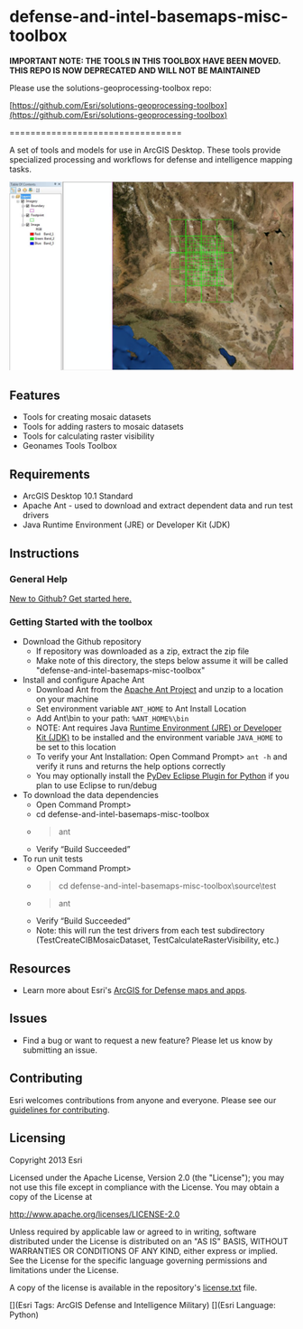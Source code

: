 defense-and-intel-basemaps-misc-toolbox 
=================================

**IMPORTANT NOTE: THE TOOLS IN THIS TOOLBOX HAVE BEEN MOVED. THIS REPO IS NOW DEPRECATED AND WILL NOT BE MAINTAINED**

Please use the solutions-geoprocessing-toolbox repo:

[https://github.com/Esri/solutions-geoprocessing-toolbox](https://github.com/Esri/solutions-geoprocessing-toolbox)

=================================

A set of tools and models for use in ArcGIS Desktop. These tools provide specialized processing and workflows for defense and intelligence mapping tasks.

![Image of Defense and Intel Analysis Toolbox](Screenshot.JPG)

## Features

* Tools for creating mosaic datasets
* Tools for adding rasters to mosaic datasets
* Tools for calculating raster visibility
* Geonames Tools Toolbox

## <a id="Requirements"></a>Requirements

* ArcGIS Desktop 10.1 Standard 
* Apache Ant - used to download and extract dependent data and run test drivers
* Java Runtime Environment (JRE) or Developer Kit (JDK)

## <a id="Instructions"></a>Instructions

### General Help
[New to Github? Get started here.](http://htmlpreview.github.com/?https://github.com/Esri/esri.github.com/blob/master/help/esri-getting-to-know-github.html)

### Getting Started with the toolbox
* Download the Github repository
    * If repository was downloaded as a zip, extract the zip file
    * Make note of this directory, the steps below assume it will be called "defense-and-intel-basemaps-misc-toolbox"
* Install and configure Apache Ant
    * Download Ant from the [Apache Ant Project](http://ant.apache.org/bindownload.cgi) and unzip to a location on your machine
    * Set environment variable `ANT_HOME` to Ant Install Location
    * Add Ant\bin to your path: `%ANT_HOME%\bin`
    * NOTE: Ant requires Java [Runtime Environment (JRE) or Developer Kit (JDK)](http://www.oracle.com/technetwork/java/javase/downloads/index.html) to be installed and the environment variable `JAVA_HOME` to be set to this location
    * To verify your Ant Installation: Open Command Prompt> `ant -h` and verify it runs and returns the help options correctly 
    * You may optionally install the [PyDev Eclipse Plugin for Python](http://pydev.org) if you plan to use Eclipse to run/debug
* To download the data dependencies 
    * Open Command Prompt>
    * cd defense-and-intel-basemaps-misc-toolbox
    * > ant
    * Verify “Build Succeeded”  
* To run unit tests
    * Open Command Prompt>
    * > cd defense-and-intel-basemaps-misc-toolbox\source\test
    * > ant
    * Verify “Build Succeeded”
    * Note: this will run the test drivers from each test subdirectory (TestCreateCIBMosaicDataset, TestCalculateRasterVisibility, etc.)


## Resources

* Learn more about Esri's [ArcGIS for Defense maps and apps](http://resources.arcgis.com/en/communities/defense-and-intelligence/).

## Issues

* Find a bug or want to request a new feature?  Please let us know by submitting an issue.

## Contributing

Esri welcomes contributions from anyone and everyone. Please see our [guidelines for contributing](https://github.com/esri/contributing).

## Licensing

Copyright 2013 Esri

Licensed under the Apache License, Version 2.0 (the "License");
you may not use this file except in compliance with the License.
You may obtain a copy of the License at

   http://www.apache.org/licenses/LICENSE-2.0

Unless required by applicable law or agreed to in writing, software
distributed under the License is distributed on an "AS IS" BASIS,
WITHOUT WARRANTIES OR CONDITIONS OF ANY KIND, either express or implied.
See the License for the specific language governing permissions and
limitations under the License.

A copy of the license is available in the repository's
[license.txt](license.txt) file.

[](Esri Tags: ArcGIS Defense and Intelligence Military)
[](Esri Language: Python)
